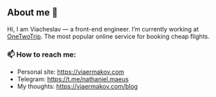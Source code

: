 ## About me 🤔

Hi, I am Viacheslav — a front-end engineer. I’m currently working at [OneTwoTrip](https://www.onetwotrip.com). The most popular online service for booking cheap flights. 

### 📫 How to reach me:

+ Personal site: https://viaermakov.com
+ Telegram: https://t.me/nathaniel.maeus
+ My thoughts: https://viaermakov.com/blog

<!--
**nathanielmaeus/nathanielmaeus** is a ✨ _special_ ✨ repository because its `README.md` (this file) appears on your GitHub profile.

Here are some ideas to get you started:

- 🔭 I’m currently working on ...
- 🌱 I’m currently learning ...
- 👯 I’m looking to collaborate on ...
- 🤔 I’m looking for help with ...
- 💬 Ask me about ...
- 📫 How to reach me: ...
- 😄 Pronouns: ...
- ⚡ Fun fact: ...
-->
